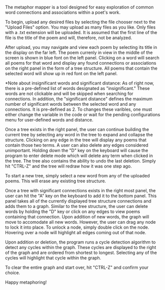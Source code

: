 The metaphor mapper is a tool designed for easy exploration of common word connections and associations within a poet's work.

To begin, upload any desired files by selecting the file chooser next to the "Upload Files" option. You may upload as many files as you like. Only files with a .txt extension will be uploaded. It is assumed that the first line of the file is the title of the poem and will, therefore, not be analyzed.

After upload, you may navigate and view each poem by selecting its title in the display on the far left. The poem currenly in view in the middle of the screen is shown in blue font on the left panel. Clicking on a word will search all poems for that word and display any found connections or associations on the right panel in the form of a tree structure. All poems that contain the selected word will show up in red font on the left panel.

*Note about insignificant words and significant distance:
As of right now, there is a pre-defined list of words designated as "insignificant." These words are not clickable and will be skipped when searching for connections. In addition, the "significant distance" defines the maximum number of significant words between the selected word and any connections. It is pre-defined as 2. To changes these varibles, one must either change the variable in the code or wait for the pending configurations menu for user-defined words and distance.

Once a tree exists in the right panel, the user can continue building the current tree by selecting any word in the tree to expand and collapse the structure. Clicking on any edge in the tree will display any poems that contain those two terms. A user can also delete any edges considered unimportant. Holding down the "D" key on the keyboard will cause the program to enter delete mode which will delete any term when clicked in the tree. The tree also contains the ability to undo the last deletion. Simply hit "CTRL-Z" and the tree will redraw how it was one step ago.

To start a new tree, simply select a new word from any of the uploaded poems. This will erase any existing tree structure.

Once a tree with significant connections exists in the right most panel, the user can hit the "A" key on the keyboard to add it to the bottom panel. This panel takes all of the currently displayed tree structure connections and adds them to a graph. Similar to the tree structure, the user can delete words by holding the "D" key or click on any edges to view poems containing that connection. Upon addition of new words, the graph will move to accomodate all new words. However, the user can drag any node to lock it into place. To unlock a node, simply double click on the node. Hovering over a node will highlight all edges coming out of that node.

Upon addition or deletion, the program runs a cycle detection algorithm to detect any cycles within the graph. These cycles are displayed to the right of the graph and are ordered from shortest to longest. Selecting any of the cycles will highlight that cycle within the graph.

To clear the entire graph and start over, hit "CTRL-Z" and confirm your choice.

Happy metaphoring!
